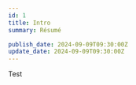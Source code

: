 ```yaml
---
id: 1
title: Intro
summary: Résumé

publish_date: 2024-09-09T09:30:00Z
update_date: 2024-09-09T09:30:00Z
---
```


Test

